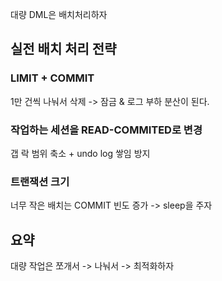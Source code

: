 대량 DML은 배치처리하자

## 실전 배치 처리 전략

### LIMIT + COMMIT
1만 건씩 나눠서 삭제 -> 잠금 & 로그 부하 분산이 된다.

### 작업하는 세션을 READ-COMMITED로 변경
갭 락 범위 축소 + undo log 쌓임 방지

### 트랜잭션 크기
너무 작은 배치는 COMMIT 빈도 증가 -> sleep을 주자

## 요약

대량 작업은 쪼개서 -> 나눠서 -> 최적화하자